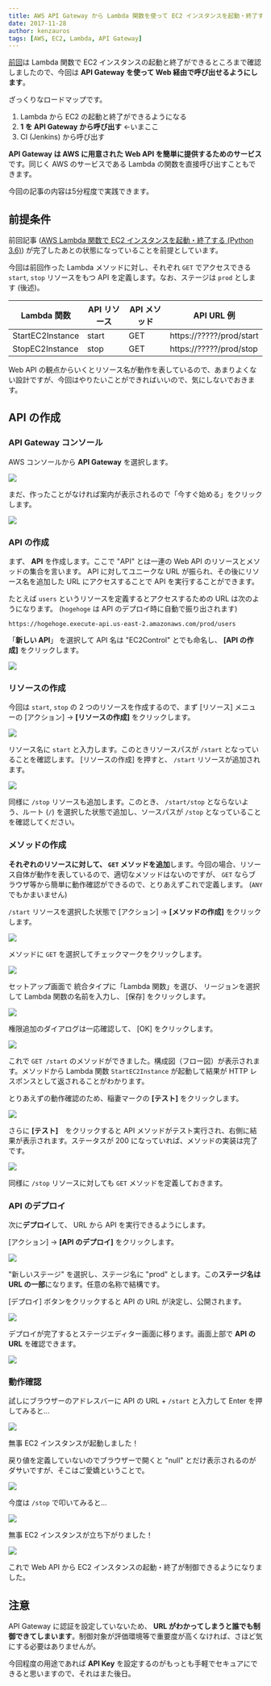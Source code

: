 ```yaml
---
title: AWS API Gateway から Lambda 関数を使って EC2 インスタンスを起動・終了する
date: 2017-11-28
author: kenzauros
tags: [AWS, EC2, Lambda, API Gateway]
---
```


[前回](/start-ec2-instance-by-aws-lambda-with-python-36)は Lambda 関数で EC2 インスタンスの起動と終了ができるところまで確認しましたので、今回は **API Gateway を使って Web 経由で呼び出せるようにします**。

ざっくりなロードマップです。

1. Lambda から EC2 の起動と終了ができるようになる
2. **1 を API Gateway から呼び出す** ←いまここ
3. CI (Jenkins) から呼び出す

**API Gateway は AWS に用意された Web API を簡単に提供するためのサービス**です。同じく AWS のサービスである Lambda の関数を直接呼び出すこともできます。

今回の記事の内容は5分程度で実践できます。

## 前提条件

前回記事 ([AWS Lambda 関数で EC2 インスタンスを起動・終了する (Python 3.6)](/start-ec2-instance-by-aws-lambda-with-python-36)) が完了したあとの状態になっていることを前提としています。

今回は前回作った Lambda メソッドに対し、それぞれ `GET` でアクセスできる `start`, `stop` リソースをもつ API を定義します。なお、ステージは `prod` とします (後述)。

| Lambda 関数 | API リソース | API メソッド | API URL 例 |
| ----- | ----- | ----- | ----- |
| StartEC2Instance | start | GET | https://?????/prod/start |
| StopEC2Instance | stop | GET | https://?????/prod/stop |

Web API の観点からいくとリソース名が動作を表しているので、あまりよくない設計ですが、今回はやりたいことができればいいので、気にしないでおきます。

## API の作成

### API Gateway コンソール

AWS コンソールから **API Gateway** を選択します。

![](images/start-ec2-instance-by-aws-lambda-through-api-gateway-1.png)

まだ、作ったことがなければ案内が表示されるので「今すぐ始める」をクリックします。

![](images/start-ec2-instance-by-aws-lambda-through-api-gateway-2.png)

### API の作成

まず、 **API** を作成します。ここで "API" とは一連の Web API のリソースとメソッドの集合を言います。 API に対してユニークな URL が振られ、その後にリソース名を追加した URL にアクセスすることで API を実行することができます。

たとえば `users` というリソースを定義するとアクセスするための URL は次のようになります。 (`hogehoge` は API のデプロイ時に自動で振り出されます)

```plain
https://hogehoge.execute-api.us-east-2.amazonaws.com/prod/users
```

「**新しい API**」 を選択して API 名は "EC2Control" とでも命名し、 **[API の作成]** をクリックします。

![](images/start-ec2-instance-by-aws-lambda-through-api-gateway-3.png)

### リソースの作成

今回は `start`, `stop` の 2 つのリソースを作成するので、まず [リソース] メニューの [アクション] → **[リソースの作成]** をクリックします。

![](images/start-ec2-instance-by-aws-lambda-through-api-gateway-4.png)

リソース名に `start` と入力します。このときリソースパスが `/start` となっていることを確認します。 [リソースの作成] を押すと、 `/start` リソースが追加されます。

![](images/start-ec2-instance-by-aws-lambda-through-api-gateway-5.png)

同様に `/stop` リソースも追加します。このとき、 `/start/stop` とならないよう、ルート (`/`) を選択した状態で追加し、ソースパスが `/stop` となっていることを確認してください。

### メソッドの作成

**それぞれのリソースに対して、 `GET` メソッドを追加**します。今回の場合、リソース自体が動作を表しているので、適切なメソッドはないのですが、 `GET` ならブラウザ等から簡単に動作確認ができるので、とりあえずこれで定義します。 (`ANY` でもかまいません)

`/start` リソースを選択した状態で [アクション] → **[メソッドの作成]** をクリックします。

![](images/start-ec2-instance-by-aws-lambda-through-api-gateway-6.png)

メソッドに `GET` を選択してチェックマークをクリックします。

![](images/start-ec2-instance-by-aws-lambda-through-api-gateway-7.png)

セットアップ画面で 統合タイプに「Lambda 関数」を選び、 リージョンを選択して Lambda 関数の名前を入力し、 [保存] をクリックします。

![](images/start-ec2-instance-by-aws-lambda-through-api-gateway-8.png)

権限追加のダイアログは一応確認して、 [OK] をクリックします。

![](images/start-ec2-instance-by-aws-lambda-through-api-gateway-9.png)

これで `GET /start` のメソッドができました。構成図（フロー図）が表示されます。メソッドから Lambda 関数 `StartEC2Instance` が起動して結果が HTTP レスポンスとして返されることがわかります。

とりあえずの動作確認のため、稲妻マークの **[テスト]** をクリックします。

![](images/start-ec2-instance-by-aws-lambda-through-api-gateway-10.png)

さらに **[テスト]**　をクリックすると API メソッドがテスト実行され、右側に結果が表示されます。ステータスが 200 になっていれば、メソッドの実装は完了です。

![](images/start-ec2-instance-by-aws-lambda-through-api-gateway-11.png)

同様に `/stop` リソースに対しても `GET` メソッドを定義しておきます。

### API のデプロイ

次に**デプロイ**して、 URL から API を実行できるようにします。

[アクション] → **[API のデプロイ]** をクリックします。

![](images/start-ec2-instance-by-aws-lambda-through-api-gateway-12.png)

"新しいステージ" を選択し、ステージ名に "prod" とします。この**ステージ名は URL の一部**になります。任意の名称で結構です。

[デプロイ] ボタンをクリックすると API の URL が決定し、公開されます。

![](images/start-ec2-instance-by-aws-lambda-through-api-gateway-13.png)

デプロイが完了するとステージエディター画面に移ります。画面上部で **API の URL** を確認できます。

![](images/start-ec2-instance-by-aws-lambda-through-api-gateway-14.png)

### 動作確認

試しにブラウザーのアドレスバーに API の URL + `/start` と入力して Enter を押してみると...

![](images/start-ec2-instance-by-aws-lambda-through-api-gateway-15.png)

無事 EC2 インスタンスが起動しました！

戻り値を定義していないのでブラウザーで開くと "null" とだけ表示されるのがダサいですが、そこはご愛嬌ということで。

![](images/start-ec2-instance-by-aws-lambda-through-api-gateway-16.png)

今度は `/stop` で叩いてみると...

![](images/start-ec2-instance-by-aws-lambda-through-api-gateway-17.png)

無事 EC2 インスタンスが立ち下がりました！

![](images/start-ec2-instance-by-aws-lambda-through-api-gateway-18.png)

これで Web API から EC2 インスタンスの起動・終了が制御できるようになりました。

## 注意

API Gateway に認証を設定していないため、 **URL がわかってしまうと誰でも制御できてしまいます**。制御対象が評価環境等で重要度が高くなければ、さほど気にする必要はありませんが。

今回程度の用途であれば **API Key** を設定するのがもっとも手軽でセキュアにできると思いますので、それはまた後日。